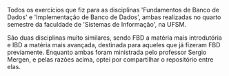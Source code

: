 Todos os exercícios que fiz para as disciplinas 'Fundamentos de Banco de Dados' e 'Implementação de Banco de Dados', ambas realizadas no quarto semestre da faculdade de 'Sistemas de Informação', na UFSM.

São duas disciplinas muito similares, sendo FBD a matéria mais introdutória e IBD a matéria mais avançada, destinada para aqueles que já fizeram FBD previamente. Enquanto ambas foram ministrada pelo professor Sergio Mergen, e pelas razões acima, optei por compartilhar o repositório entre elas.
